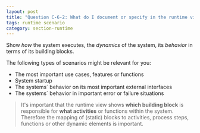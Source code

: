 ```yaml
---
layout: post
title: "Question C-6-2: What do I document or specify in the runtime view?"
tags: runtime scenario
category: section-runtime
---
```


Show _how_ the system executes, the _dynamics_ of the system, its _behavior_ in terms of its building blocks.

The following types of scenarios might be relevant for you:

* The most important use cases, features or functions
*	System startup
*	The systems´ behavior on its most important external interfaces
* The systems´ behavior in important error or failure situations

>It's important that the runtime view shows **which building block** is responsible for **what activities** or functions within the system. Therefore the mapping of (static) blocks to activities, process steps, functions or other dynamic elements is important.
